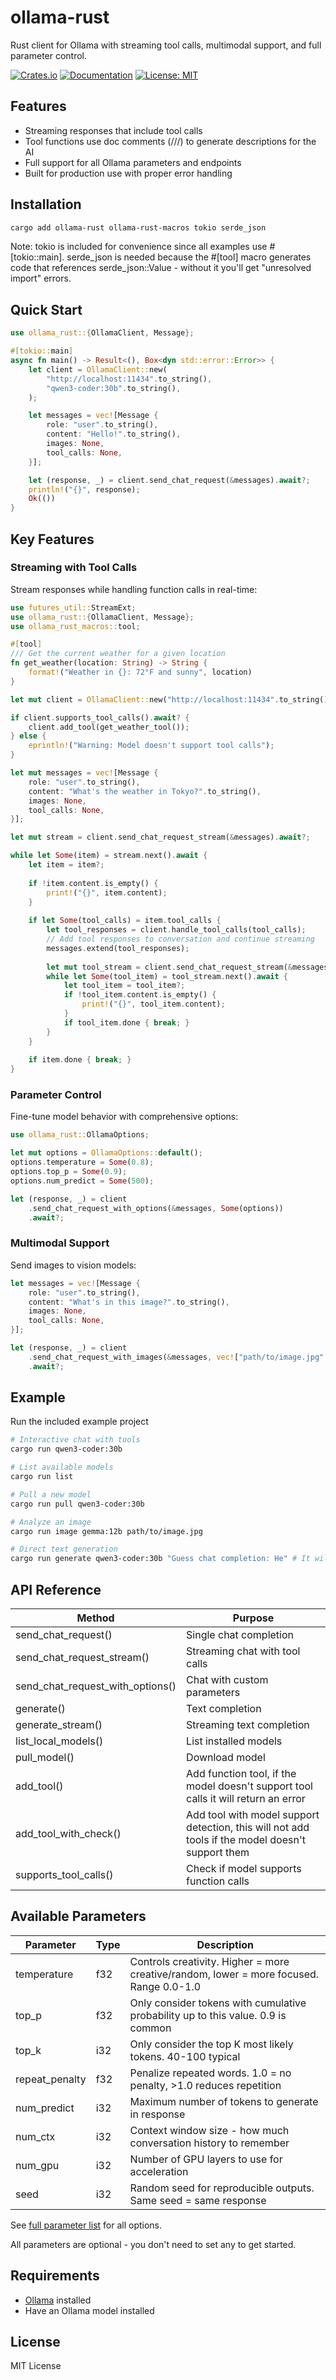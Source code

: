 # ollama-rust

Rust client for Ollama with streaming tool calls, multimodal support, and full parameter control.

[![Crates.io](https://img.shields.io/crates/v/ollama-rust.svg)](https://crates.io/crates/ollama-rust)
[![Documentation](https://docs.rs/ollama-rust/badge.svg)](https://docs.rs/ollama-rust)
[![License: MIT](https://img.shields.io/badge/License-MIT-yellow.svg)](https://opensource.org/licenses/MIT)

## Features

- Streaming responses that include tool calls
- Tool functions use doc comments (///) to generate descriptions for the AI
- Full support for all Ollama parameters and endpoints
- Built for production use with proper error handling

## Installation

```bash
cargo add ollama-rust ollama-rust-macros tokio serde_json
```

Note: tokio is included for convenience since all examples use #[tokio::main]. serde_json is needed because the #[tool] macro generates code that references serde_json::Value - without it you'll get "unresolved import" errors.

## Quick Start

```rust
use ollama_rust::{OllamaClient, Message};

#[tokio::main]
async fn main() -> Result<(), Box<dyn std::error::Error>> {
    let client = OllamaClient::new(
        "http://localhost:11434".to_string(),
        "qwen3-coder:30b".to_string(),
    );

    let messages = vec![Message {
        role: "user".to_string(),
        content: "Hello!".to_string(),
        images: None,
        tool_calls: None,
    }];

    let (response, _) = client.send_chat_request(&messages).await?;
    println!("{}", response);
    Ok(())
}
``` 

## Key Features

### Streaming with Tool Calls

Stream responses while handling function calls in real-time:

```rust
use futures_util::StreamExt;
use ollama_rust::{OllamaClient, Message};
use ollama_rust_macros::tool;

#[tool]
/// Get the current weather for a given location
fn get_weather(location: String) -> String {
    format!("Weather in {}: 72°F and sunny", location)
}

let mut client = OllamaClient::new("http://localhost:11434".to_string(), "qwen3-coder:30b".to_string());

if client.supports_tool_calls().await? {
    client.add_tool(get_weather_tool());
} else {
    eprintln!("Warning: Model doesn't support tool calls");
}

let mut messages = vec![Message {
    role: "user".to_string(),
    content: "What's the weather in Tokyo?".to_string(),
    images: None,
    tool_calls: None,
}];

let mut stream = client.send_chat_request_stream(&messages).await?;

while let Some(item) = stream.next().await {
    let item = item?;
    
    if !item.content.is_empty() {
        print!("{}", item.content);
    }
    
    if let Some(tool_calls) = item.tool_calls {
        let tool_responses = client.handle_tool_calls(tool_calls);
        // Add tool responses to conversation and continue streaming
        messages.extend(tool_responses);
        
        let mut tool_stream = client.send_chat_request_stream(&messages).await?;
        while let Some(tool_item) = tool_stream.next().await {
            let tool_item = tool_item?;
            if !tool_item.content.is_empty() {
                print!("{}", tool_item.content);
            }
            if tool_item.done { break; }
        }
    }
    
    if item.done { break; }
}
```

### Parameter Control

Fine-tune model behavior with comprehensive options:

```rust
use ollama_rust::OllamaOptions;

let mut options = OllamaOptions::default();
options.temperature = Some(0.8);
options.top_p = Some(0.9);
options.num_predict = Some(500);

let (response, _) = client
    .send_chat_request_with_options(&messages, Some(options))
    .await?;
```

### Multimodal Support

Send images to vision models:

```rust
let messages = vec![Message {
    role: "user".to_string(),
    content: "What's in this image?".to_string(),
    images: None,
    tool_calls: None,
}];

let (response, _) = client
    .send_chat_request_with_images(&messages, vec!["path/to/image.jpg".to_string()])
    .await?;
```

## Example

Run the included example project

```bash
# Interactive chat with tools
cargo run qwen3-coder:30b

# List available models
cargo run list

# Pull a new model
cargo run pull qwen3-coder:30b

# Analyze an image
cargo run image gemma:12b path/to/image.jpg

# Direct text generation
cargo run generate qwen3-coder:30b "Guess chat completion: He" # It will most likely respond "Hello"
```

## API Reference

| Method | Purpose |
|--------|---------|
| send_chat_request() | Single chat completion |
| send_chat_request_stream() | Streaming chat with tool calls |
| send_chat_request_with_options() | Chat with custom parameters |
| generate() | Text completion |
| generate_stream() | Streaming text completion |
| list_local_models() | List installed models |
| pull_model() | Download model |
| add_tool() | Add function tool, if the model doesn't support tool calls it will return an error |
| add_tool_with_check() | Add tool with model support detection, this will not add tools if the model doesn't support them |
| supports_tool_calls() | Check if model supports function calls |

## Available Parameters

| Parameter | Type | Description |
|-----------|------|-------------|
| temperature | f32 | Controls creativity. Higher = more creative/random, lower = more focused. Range 0.0-1.0 |
| top_p | f32 | Only consider tokens with cumulative probability up to this value. 0.9 is common |
| top_k | i32 | Only consider the top K most likely tokens. 40-100 typical |
| repeat_penalty | f32 | Penalize repeated words. 1.0 = no penalty, >1.0 reduces repetition |
| num_predict | i32 | Maximum number of tokens to generate in response |
| num_ctx | i32 | Context window size - how much conversation history to remember |
| num_gpu | i32 | Number of GPU layers to use for acceleration |
| seed | i32 | Random seed for reproducible outputs. Same seed = same response |

See [full parameter list](src/lib.rs#L72-L110) for all options. 

All parameters are optional - you don't need to set any to get started.

## Requirements

- [Ollama](https://ollama.ai/) installed
- Have an Ollama model installed

## License

MIT License